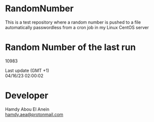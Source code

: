 # RandomNumber    
This is a test repository where a random number is pushed to a file automatically passwordless from a cron job in my Linux CentOS server    
# Random Number of the last run   
10983
      
Last update (GMT +1)    
04/16/23 02:00:02
# Developer    
Hamdy Abou El Anein   
hamdy.aea@protonmail.com
